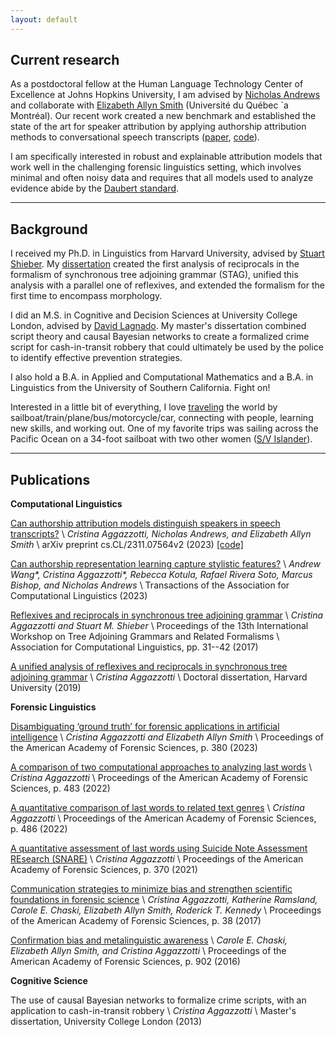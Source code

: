 ```yaml
---
layout: default
---
```


## Current research

As a postdoctoral fellow at the Human Language Technology Center of Excellence at Johns Hopkins University, I am advised by [Nicholas Andrews](https://www.cs.jhu.edu/~noa/) and collaborate with [Elizabeth Allyn Smith](https://eallynsmith.wordpress.com/) (Université du Québec `a Montréal). Our recent work created a new benchmark and established the state of the art for speaker attribution by applying authorship attribution methods to conversational speech transcripts ([paper](https://arxiv.org/abs/2311.07564), [code](https://github.com/caggazzotti/speech-attribution)). 

I am specifically interested in robust and explainable attribution models that work well in the challenging forensic linguistics setting, which involves minimal and often noisy data and requires that all models used to analyze evidence abide by the [Daubert standard](https://www.law.cornell.edu/wex/daubert_standard).

-------

## Background
I received my Ph.D. in Linguistics from Harvard University, advised by [Stuart Shieber](https://stuartshieber.com/). My [dissertation](https://dash.harvard.edu/handle/1/42106941) created the first analysis of reciprocals in the formalism of synchronous tree adjoining grammar (STAG), unified this analysis with a parallel one of reflexives, and extended the formalism for the first time to encompass morphology.

I did an M.S. in Cognitive and Decision Sciences at University College London, advised by [David Lagnado](https://causalcognitionlab.com/dave/). My master's dissertation combined script theory and causal Bayesian networks to create a formalized crime script for cash-in-transit robbery that could ultimately be used by the police to identify effective prevention strategies.

I also hold a B.A. in Applied and Computational Mathematics and a B.A. in Linguistics from the University of Southern California. Fight on!

Interested in a little bit of everything, I love [traveling](/files/My_Travels_March2024.png) the world by sailboat/train/plane/bus/motorcycle/car, connecting with people, learning new skills, and working out. One of my favorite trips was sailing across the Pacific Ocean on a 34-foot sailboat with two other women ([S/V Islander](https://www.islandercirclestheworld.com/about)).

-------

## Publications

**Computational Linguistics**

[Can authorship attribution models distinguish speakers in speech transcripts?](https://arxiv.org/abs/2311.07564) \\
_Cristina Aggazzotti, Nicholas Andrews, and Elizabeth Allyn Smith_ \\
arXiv preprint cs.CL/2311.07564v2 (2023) [[code]](https://github.com/caggazzotti/speech-attribution)

[Can authorship representation learning capture stylistic features?](https://direct.mit.edu/tacl/article/doi/10.1162/tacl_a_00610/118299/) \\
_Andrew Wang\*, Cristina Aggazzotti\*, Rebecca Kotula, Rafael Rivera Soto, Marcus Bishop, and Nicholas Andrews_ \\
Transactions of the Association for Computational Linguistics (2023)

[Reflexives and reciprocals in synchronous tree adjoining grammar](https://aclanthology.org/W17-6204.pdf) \\
_Cristina Aggazzotti and Stuart M. Shieber_ \\
Proceedings of the 13th International Workshop on Tree Adjoining Grammars and Related Formalisms \\
Association for Computational Linguistics, pp. 31--42 (2017)

[A unified analysis of reflexives and reciprocals in synchronous tree adjoining grammar](https://dash.harvard.edu/handle/1/42106941) \\
_Cristina Aggazzotti_ \\
Doctoral dissertation, Harvard University (2019)

**Forensic Linguistics**

[Disambiguating ‘ground truth’ for forensic applications in artificial intelligence](https://www.aafs.org/sites/default/files/media/documents/2023Proceedings_FINAL-june-1-23.pdf) \\
_Cristina Aggazzotti and Elizabeth Allyn Smith_ \\
Proceedings of the American Academy of Forensic Sciences, p. 380 (2023)

[A comparison of two computational approaches to analyzing last words](https://www.aafs.org/sites/default/files/media/documents/2022Proceedings_Final.pdf) \\
_Cristina Aggazzotti_ \\
Proceedings of the American Academy of Forensic Sciences, p. 483 (2022)

[A quantitative comparison of last words to related text genres](https://www.aafs.org/sites/default/files/media/documents/2022Proceedings_Final.pdf) \\
_Cristina Aggazzotti_ \\
Proceedings of the American Academy of Forensic Sciences, p. 486 (2022)

[A quantitative assessment of last words using Suicide Note Assessment REsearch (SNARE)](https://www.aafs.org/sites/default/files/media/documents/21Proceedings_Complete_0.pdf) \\
_Cristina Aggazzotti_ \\
Proceedings of the American Academy of Forensic Sciences, p. 370 (2021)  

[Communication strategies to minimize bias and strengthen scientific foundations in forensic science](https://www.aafs.org/sites/default/files/media/documents/2017_Proceedings.pdf) \\
_Cristina Aggazzotti, Katherine Ramsland, Carole E. Chaski, Elizabeth Allyn Smith, Roderick T. Kennedy_ \\
Proceedings of the American Academy of Forensic Sciences, p. 38 (2017)

[Confirmation bias and metalinguistic awareness](https://www.aafs.org/sites/default/files/media/documents/2016_Proceedings.pdf) \\
_Carole E. Chaski, Elizabeth Allyn Smith, and Cristina Aggazzotti_  \\
Proceedings of the American Academy of Forensic Sciences, p. 902 (2016)

**Cognitive Science**

The use of causal Bayesian networks to formalize crime scripts, with an application to cash-in-transit robbery \\
_Cristina Aggazzotti_ \\
Master's dissertation, University College London (2013)
